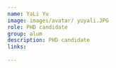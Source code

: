 ```yaml
---
name: YaLi Yu
image: images/avatar/ yuyali.JPG
role: PHD candidate
group: alum
description: PHD candidate
links:
    
---
```

